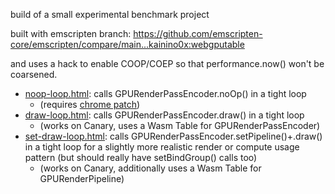 build of a small experimental benchmark project

built with emscripten branch:
<https://github.com/emscripten-core/emscripten/compare/main...kainino0x:webgputable>

and uses a hack to enable COOP/COEP so that performance.now() won't be coarsened.

- [noop-loop.html](noop-loop.html): calls GPURenderPassEncoder.noOp() in a tight loop
    - (requires [chrome patch](https://chromium-review.googlesource.com/c/chromium/src/+/5202542))
- [draw-loop.html](draw-loop.html): calls GPURenderPassEncoder.draw() in a tight loop
    - (works on Canary, uses a Wasm Table for GPURenderPassEncoder)
- [set-draw-loop.html](set-draw-loop.html): calls GPURenderPassEncoder.setPipeline()+.draw() in a tight loop for a slightly more realistic render or compute usage pattern (but should really have setBindGroup() calls too)
    - (works on Canary, additionally uses a Wasm Table for GPURenderPipeline)
